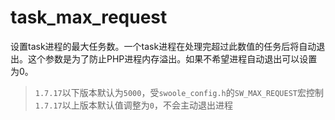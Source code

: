 # task_max_request

设置task进程的最大任务数。一个task进程在处理完超过此数值的任务后将自动退出。这个参数是为了防止PHP进程内存溢出。如果不希望进程自动退出可以设置为0。

> `1.7.17`以下版本默认为`5000`，受`swoole_config.h`的`SW_MAX_REQUEST`宏控制  
> `1.7.17`以上版本默认值调整为`0`，不会主动退出进程  
